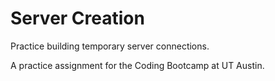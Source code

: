 # Server Creation

Practice building temporary server connections.

A practice assignment for the Coding Bootcamp at UT Austin.
